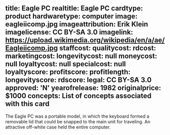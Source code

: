 title: Eagle PC
realtitle: Eagle PC 
cardtype: product
hardwaretype: computer
image: eagleiicomp.jpg
imageattribution: Erik Klein
imagelicense: CC BY-SA 3.0
imagelink: https://upload.wikimedia.org/wikipedia/en/a/ae/Eagleiicomp.jpg
staffcost: 
qualitycost:
rdcost: 
marketingcost: 
longevitycost: null
moneycost: null
loyaltycost: null
specialcost: null
loyaltyscore: 
profitscore: 
profitlength: 
longevityscore: 
rdscore:
legal: CC BY-SA 3.0
approved: 'N'
yearofrelease: 1982
originalprice: $1000
concepts: List of concepts associated with this card
---
The Eagle PC was a portable model, in which the keyboard formed a removable lid that could be snapped to the main unit for traveling. An attractive off-white case held the entire computer.

